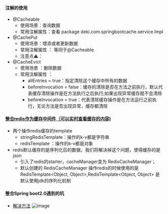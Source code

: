 #### 注解的使用
- @Cacheable
    - 使用场景：查询数据
    - 常用注解属性：查看 package deki.com.springbootcache.service.Impl
- @CachePut
    - 使用场景：增添或者更新数据
    - 常用注解属性 ： 等同于@Cacheable
    - 注意点⚠️：
- @CacheEvict
    - 使用场景 ：删除数据
    - 常用注解属性 ： 
        - allEntries = true：指定清除这个缓存中所有的数据
        - beforeInvocation = false：缓存的清除是否在方法之前执行，默认代表缓存清除操作是在方法执行之后执行;如果出现异常缓存就不会清除
        - beforeInvocation = true：代表清除缓存操作是在方法运行之前执行，无论方法是否出现异常，缓存都清除
#### [整合redis作为缓存中间件（可以实时查看缓存的内容)](https://www.cnblogs.com/wscy/p/9241747.html)
- 两个操作redis缓存的template
    - stringRedisTemplate：操作的k-v都是字符串
    - redisTemplate ：操作的k-v都是对象
- redis默认缓存的是序列化后的数据，我们将解决掉这个问题，使得缓存的是json
    - 引入了redis的starter，cacheManager变为 RedisCacheManager；
    - 默认创建的 RedisCacheManager 操作redis的时候使用的是 RedisTemplate<Object, Object>,RedisTemplate<Object, Object> 是 默认使用jdk的序列化机制
#### 整合Spring boot2.0遇到的坑
- [解决方法](http://wsghawk.com/2018/03/19/Redis%E7%BC%93%E5%AD%98%E9%85%8D%E7%BD%AE%E9%97%AE%E9%A2%98/)
![image](http://p3379ff71.bkt.clouddn.com/6.40.48.png)